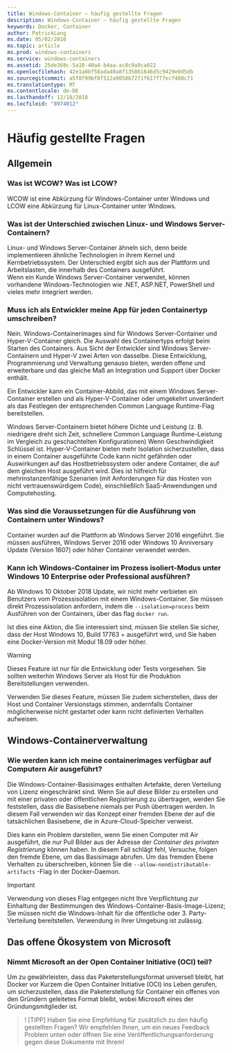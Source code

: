 ```yaml
---
title: Windows-Container – häufig gestellte Fragen
description: Windows-Container – häufig gestellte Fragen
keywords: Docker, Container
author: PatrickLang
ms.date: 05/02/2016
ms.topic: article
ms.prod: windows-containers
ms.service: windows-containers
ms.assetid: 25de368c-5a10-40a4-b4aa-ac8c9a9ca022
ms.openlocfilehash: 42e1a0bf58ada40a8f135861646d5c9429e0d5db
ms.sourcegitcommit: a5f8f99bf8f512a9058b72f1f617f77ecf488c71
ms.translationtype: MT
ms.contentlocale: de-DE
ms.lasthandoff: 12/18/2018
ms.locfileid: "8974012"
---
```

# <a name="frequently-asked-questions"></a>Häufig gestellte Fragen

## <a name="general"></a>Allgemein

### <a name="what-is-wcow-what-is-lcow"></a>Was ist WCOW? Was ist LCOW?

WCOW ist eine Abkürzung für Windows-Container unter Windows und LCOW eine Abkürzung für Linux-Container unter Windows.

### <a name="what-is-the-difference-between-linux-and-windows-server-containers"></a>Was ist der Unterschied zwischen Linux- und Windows Server-Containern?

Linux- und Windows Server-Container ähneln sich, denn beide implementieren ähnliche Technologien in ihrem Kernel und Kernbetriebssystem. Der Unterschied ergibt sich aus der Plattform und Arbeitslasten, die innerhalb des Containers ausgeführt.  
Wenn ein Kunde Windows Server-Container verwendet, können vorhandene Windows-Technologien wie .NET, ASP.NET, PowerShell und vieles mehr integriert werden.

### <a name="as-a-developer-do-i-have-to-re-write-my-app-for-each-type-of-container"></a>Muss ich als Entwickler meine App für jeden Containertyp umschreiben?

Nein. Windows-Containerimages sind für Windows Server-Container und Hyper-V-Container gleich. Die Auswahl des Containertyps erfolgt beim Starten des Containers. Aus Sicht der Entwickler sind Windows Server-Containern und Hyper-V zwei Arten von dasselbe. Diese Entwicklung, Programmierung und Verwaltung genauso bieten, werden offene und erweiterbare und das gleiche Maß an Integration und Support über Docker enthält.

Ein Entwickler kann ein Container-Abbild, das mit einem Windows Server-Container erstellen und als Hyper-V-Container oder umgekehrt unverändert als das Festlegen der entsprechenden Common Language Runtime-Flag bereitstellen.

Windows Server-Containern bietet höhere Dichte und Leistung (z. B. niedrigere dreht sich Zeit, schnellere Common Language Runtime-Leistung im Vergleich zu geschachtelten Konfigurationen) Wenn Geschwindigkeit Schlüssel ist. Hyper-V-Container bieten mehr Isolation sicherzustellen, dass in einem Container ausgeführte Code kann nicht gefährden oder Auswirkungen auf das Hostbetriebssystem oder andere Container, die auf dem gleichen Host ausgeführt wird. Dies ist hilfreich für mehrinstanzenfähige Szenarien (mit Anforderungen für das Hosten von nicht vertrauenswürdigem Code), einschließlich SaaS-Anwendungen und Computehosting.

### <a name="what-are-the-prerequisites-for-running-containers-on-windows"></a>Was sind die Voraussetzungen für die Ausführung von Containern unter Windows?

Container wurden auf die Plattform ab Windows Server 2016 eingeführt. Sie müssen ausführen, Windows Server 2016 oder Windows 10 Anniversary Update (Version 1607) oder höher Container verwendet werden.

### <a name="can-i-run-windows-containers-in-process-isolated-mode-on-windows-10-enterprise-or-professional"></a>Kann ich Windows-Container im Prozess isoliert-Modus unter Windows 10 Enterprise oder Professional ausführen?

Ab Windows 10 Oktober 2018 Update, wir nicht mehr verbieten ein Benutzers vom Prozessisolation mit einem Windows-Container. Sie müssen direkt Prozessisolation anfordern, indem die `--isolation=process` beim Ausführen von der Containers, über das flag `docker run`.

Ist dies eine Aktion, die Sie interessiert sind, müssen Sie stellen Sie sicher, dass der Host Windows 10, Build 17763 + ausgeführt wird, und Sie haben eine Docker-Version mit Modul 18.09 oder höher.

> [!WARNING]
> Dieses Feature ist nur für die Entwicklung oder Tests vorgesehen. Sie sollten weiterhin Windows Server als Host für die Produktion Bereitstellungen verwenden.
>
> Verwenden Sie dieses Feature, müssen Sie zudem sicherstellen, dass der Host und Container Versionstags stimmen, andernfalls Container möglicherweise nicht gestartet oder kann nicht definierten Verhalten aufweisen.

## <a name="windows-container-management"></a>Windows-Containerverwaltung

### <a name="how-do-i-make-my-container-images-available-on-air-gapped-machines"></a>Wie werden kann ich meine containerimages verfügbar auf Computern Air ausgeführt?

Die Windows-Container-Basisimages enthalten Artefakte, deren Verteilung von Lizenz eingeschränkt sind. Wenn Sie auf diese Bilder zu erstellen und mit einer privaten oder öffentlichen Registrierung zu übertragen, werden Sie feststellen, dass die Basisebene niemals per Push übertragen werden. In diesem Fall verwenden wir das Konzept einer fremden Ebene der auf die tatsächlichen Basisebene, die in Azure-Cloud-Speicher verweist.

Dies kann ein Problem darstellen, wenn Sie einen Computer mit Air ausgeführt, die _nur_ Pull Bilder aus der Adresse der _Container des privaten Registrierung_ können haben. In diesem Fall schlägt fehl, Versuche, folgen den fremde Ebene, um das Basisimage abrufen. Um das fremden Ebene Verhalten zu überschreiben, können Sie die `--allow-nondistributable-artifacts` -Flag in der Docker-Daemon.

> [!IMPORTANT]
> Verwendung von dieses Flag entgegen nicht Ihre Verpflichtung zur Einhaltung der Bestimmungen des Windows-Container-Basis-Image-Lizenz; Sie müssen nicht die Windows-Inhalt für die öffentliche oder 3. Party-Verteilung bereitstellen. Verwendung in Ihrer Umgebung ist zulässig.

## <a name="microsofts-open-ecosystem"></a>Das offene Ökosystem von Microsoft

### <a name="is-microsoft-participating-in-the-open-container-initiative-oci"></a>Nimmt Microsoft an der Open Container Initiative (OCI) teil?

Um zu gewährleisten, dass das Paketerstellungsformat universell bleibt, hat Docker vor Kurzem die Open Container Initiative (OCI) ins Leben gerufen, um sicherzustellen, dass die Paketerstellung für Container ein offenes von den Gründern geleitetes Format bleibt, wobei Microsoft eines der Gründungsmitglieder ist.

> ! [TIPP] Haben Sie eine Empfehlung für zusätzlich zu den häufig gestellten Fragen? Wir empfehlen Ihnen, um ein neues Feedback Problem unten oder öffnen Sie eine Veröffentlichungsanforderung gegen diese Dokumente mit Ihrem!
